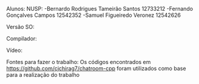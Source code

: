 Alunos:                                 NUSP:
-Bernardo Rodrigues Tameirão Santos     12733212
-Fernando Gonçalves Campos              12542352
-Samuel Figueiredo Veronez              12542626

Versão SO:


Compilador:


Vídeo:


Fontes para fazer o trabalho:
Os códigos encontrados em https://github.com/cjchirag7/chatroom-cpp foram utilizados como base para a realização do trabalho
